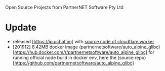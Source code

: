 Open Source Projects from PartnerNET Software Pty Ltd

# Update

* released [https://ip.uchat.im] with [source code of cloudflare worker](https://gist.github.com/wanjochan/379ad4339230dd4ccd356c4767e10d6d)
* [201912] 8.42MB docker image (partnernetsoftware/auto_alpine_glibc)[https://hub.docker.com/r/partnernetsoftware/auto_alpine_glibc] for running official node build in docker env, here the (source repo)[https://github.com/partnernetsoftware/auto_alpine_glibc]
